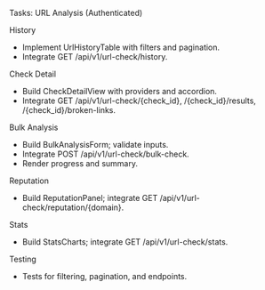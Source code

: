 Tasks: URL Analysis (Authenticated)

History
- Implement UrlHistoryTable with filters and pagination.
- Integrate GET /api/v1/url-check/history.

Check Detail
- Build CheckDetailView with providers and accordion.
- Integrate GET /api/v1/url-check/{check_id}, /{check_id}/results, /{check_id}/broken-links.

Bulk Analysis
- Build BulkAnalysisForm; validate inputs.
- Integrate POST /api/v1/url-check/bulk-check.
- Render progress and summary.

Reputation
- Build ReputationPanel; integrate GET /api/v1/url-check/reputation/{domain}.

Stats
- Build StatsCharts; integrate GET /api/v1/url-check/stats.

Testing
- Tests for filtering, pagination, and endpoints.